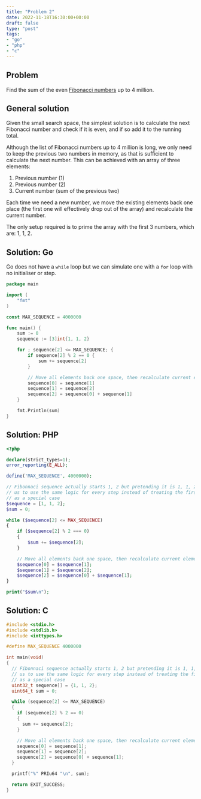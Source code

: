 ```yaml
---
title: "Problem 2"
date: 2022-11-18T16:30:00+00:00
draft: false
type: "post"
tags:
- "go"
- "php"
- "c"
---
```


## Problem

Find the sum of the even [Fibonacci numbers](https://en.wikipedia.org/wiki/Fibonacci_number) up to 4 million.

## General solution

Given the small search space, the simplest solution is to calculate the next Fibonacci number and check if it is even, and if so add it to the running total.

Although the list of Fibonacci numbers up to 4 million is long, we only need to keep the previous two numbers in memory, as that is sufficient to calculate the next number. This can be achieved with an array of three elements:

 1. Previous number (1)
 1. Previous number (2)
 1. Current number (sum of the previous two)

Each time we need a new number, we move the existing elements back one place (the first one will effectively drop out of the array) and recalculate the current number.

The only setup required is to prime the array with the first 3 numbers, which are: 1, 1, 2.

## Solution: Go

Go does not have a `while` loop but we can simulate one with a `for` loop with no initialiser or step.

```go
package main

import (
	"fmt"
)

const MAX_SEQUENCE = 4000000

func main() {
	sum := 0
	sequence := [3]int{1, 1, 2}

	for ; sequence[2] <= MAX_SEQUENCE; {
		if sequence[2] % 2 == 0 {
			sum += sequence[2]
		}

		// Move all elements back one space, then recalculate current element
		sequence[0] = sequence[1]
		sequence[1] = sequence[2]
		sequence[2] = sequence[0] + sequence[1]
	}

	fmt.Println(sum)
}
```

## Solution: PHP

```php
<?php

declare(strict_types=1);
error_reporting(E_ALL);

define('MAX_SEQUENCE', 4000000);

// Fibonnaci sequence actually starts 1, 2 but pretending it is 1, 1, 2 allows
// us to use the same logic for every step instead of treating the first one
// as a special case
$sequence = [1, 1, 2];
$sum = 0;

while ($sequence[2] <= MAX_SEQUENCE)
{
    if ($sequence[2] % 2 === 0)
    {
        $sum += $sequence[2];
    }

    // Move all elements back one space, then recalculate current element
    $sequence[0] = $sequence[1];
    $sequence[1] = $sequence[2];
    $sequence[2] = $sequence[0] + $sequence[1];
}

print("$sum\n");
```

## Solution: C

```c
#include <stdio.h>
#include <stdlib.h>
#include <inttypes.h>

#define MAX_SEQUENCE 4000000

int main(void)
{
  // Fibonnaci sequence actually starts 1, 2 but pretending it is 1, 1, 2 allows
  // us to use the same logic for every step instead of treating the first one
  // as a special case
  uint32_t sequence[] = {1, 1, 2};
  uint64_t sum = 0;

  while (sequence[2] <= MAX_SEQUENCE)
  {
    if (sequence[2] % 2 == 0)
    {
      sum += sequence[2];
    }

    // Move all elements back one space, then recalculate current element
    sequence[0] = sequence[1];
    sequence[1] = sequence[2];
    sequence[2] = sequence[0] + sequence[1];
  }

  printf("%" PRIu64 "\n", sum);

  return EXIT_SUCCESS;
}
```
